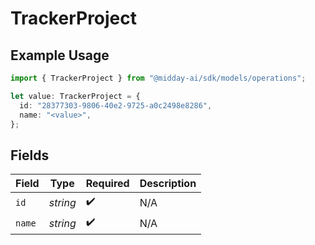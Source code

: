# TrackerProject

## Example Usage

```typescript
import { TrackerProject } from "@midday-ai/sdk/models/operations";

let value: TrackerProject = {
  id: "28377303-9806-40e2-9725-a0c2498e8286",
  name: "<value>",
};
```

## Fields

| Field              | Type               | Required           | Description        |
| ------------------ | ------------------ | ------------------ | ------------------ |
| `id`               | *string*           | :heavy_check_mark: | N/A                |
| `name`             | *string*           | :heavy_check_mark: | N/A                |